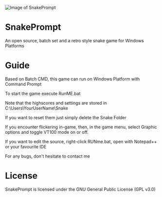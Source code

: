 ![Image of SnakePrompt](https://i.ibb.co/whgbbrm/512x512bb.jpg)
# SnakePrompt
An open source, batch set and a retro style snake game for Windows Platforms

# Guide
Based on Batch CMD, this game can run on Windows Platform with Command Prompt

To start the game execute RunME.bat

Note that the highscores and settings are stored in C:\Users\YourUserName\Snake

If you want to reset them just simply delete the Snake Folder

If you encounter flickering in-game, then, in the game menu, select Graphic options and toggle VT100 mode on or off.

If you want to edit the source, right-click RUNme.bat, open with Notepad++ or your favourite IDE

For any bugs, don't hesitate to contact me

# License
SnakePrompt is licensed under the GNU General Public License (GPL v3.0)
